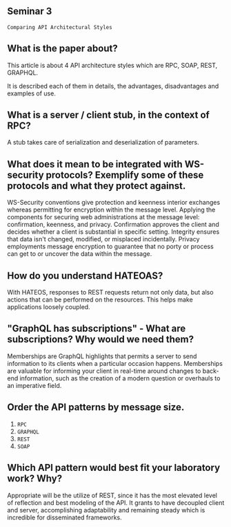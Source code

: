Seminar 3 
----

```
Comparing API Architectural Styles
```

What is the paper about? 
----

This article is about 4 API architecture styles which are RPC, SOAP, REST, GRAPHQL.

It is described each of them in details, the advantages, disadvantages and examples of use.


What is a server / client stub, in the context of RPC? 
----

A stub takes care of serialization and deserialization of parameters.

What does it mean to be integrated with WS-security protocols? Exemplify some of these protocols and what they protect against. 
----
WS-Security conventions give protection and keenness interior exchanges whereas permitting for encryption within the message level. Applying the components for securing web administrations at the message level: confirmation, keenness, and privacy. Confirmation approves the client and decides whether a client is substantial in specific setting. Integrity ensures that data isn't changed, modified, or misplaced incidentally. Privacy employments message encryption to guarantee that no porty or process can get to or uncover the data within the message.


How do you understand HATEOAS? 
----

With HATEOS, responses to REST requests return not only data, but also actions that can be performed on the resources. This helps make applications loosely coupled.

"GraphQL has subscriptions" - What are subscriptions? Why would we need them? 
----

Memberships are GraphQL highlights that permits a server to send information to its clients when a particular occasion happens. Memberships are valuable for informing your client in real-time around changes to back-end information, such as the creation of a modern question or overhauls to an imperative field.


Order the API patterns by message size. 
----

1. `RPC`
2. `GRAPHQL`
3.	`REST`
4.	`SOAP`


Which API pattern would best fit your laboratory work? Why?
----
Appropriate will be the utilize of REST, since it has the most elevated level of reflection and best modeling of the API. It grants to have decoupled client and server, accomplishing adaptability and remaining steady which is incredible for disseminated frameworks.
